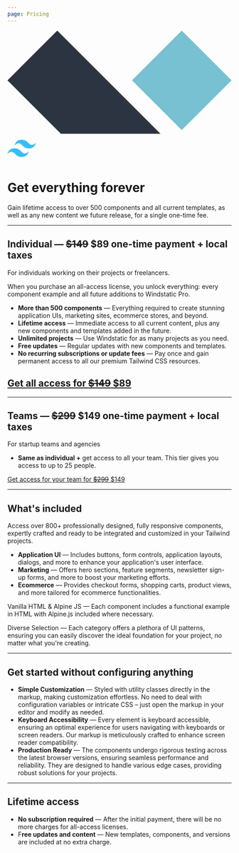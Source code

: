 ```yaml
---
page: Pricing
---
```


<div class="flex items-center gap-4 mb-4">
    <svg viewBox="0 0 256 118" class="flex-none stroke-current size-5 inline" astro-icon="logos:alpinejs-icon" aria-label="Alpine"> <path d="M199.111 0 256 56.64l-56.889 56.639-56.889-56.64z" fill="#77C1D2"></path><path d="m56.889 0 117.938 117.42H61.049L0 56.64z" fill="#2D3441"></path></svg>
    <svg class="flex-none size-5 stroke-current  inline" viewBox="0 0 256 154" aria-label="Tailwind CSS" astro-icon="logos:tailwindcss-icon" height="64" width="64"><path d="M128 0C93.867 0 72.533 17.067 64 51.2 76.8 34.133 91.733 27.733 108.8 32c9.737 2.434 16.697 9.999 24.401 17.318C145.751 62.057 160.275 76.8 192 76.8c34.133 0 55.467-17.067 64-51.2-12.8 17.067-27.733 23.467-44.8 19.2-9.737-2.434-16.697-9.999-24.401-17.318C174.249 14.743 159.725 0 128 0zM64 76.8C29.867 76.8 8.533 93.867 0 128c12.8-17.067 27.733-23.467 44.8-19.2 9.737 2.434 16.697 9.999 24.401 17.318C81.751 138.857 96.275 153.6 128 153.6c34.133 0 55.467-17.067 64-51.2-12.8 17.067-27.733 23.467-44.8 19.2-9.737-2.434-16.697-9.999-24.401-17.318C110.249 91.543 95.725 76.8 64 76.8z" fill="#38bdf9" stroke="#38bdf9"></path></svg>
</div>

# Get everything forever

Gain lifetime access to over 500 components and all current templates, as well as any new content we future release, for a single one-time fee.

---

## Individual — **<span class="opacity-60">~~$149~~</span> $89 one-time payment + local taxes**

For individuals working on their projects or freelancers.

When you purchase an all-access license, you unlock everything: every component example and all future additions to Windstatic Pro.

- **More than 500 components** — Everything required to create stunning application UIs, marketing sites, ecommerce stores, and beyond.
- **Lifetime access** — Immediate access to all current content, plus any new components and templates added in the future.
- **Unlimited projects** — Use Windstatic for as many projects as you need.
- **Free updates** — Regular updates with new components and templates.
- **No recurring subscriptions or update fees** — Pay once and gain permanent access to all our premium Tailwind CSS resources.

## <a href="/api/buy/individual" type="submit" class="inline-flex items-center justify-between w-full gap-4 px-4 py-3 h-10 text-sm font-medium text-white duration-300 transition rounded-lg bg-accent-600 group active:text-blue-900 active:transition-none outline-offset-2 hover:bg-accent-100 hover:text-blue-700  ring-4 ring-blue-50 not-prose " aria-label="Get your link"> Get all access for <span><span class="opacity-60">~~$149~~</span> $89</span></a>

---

## Teams — **<span class="opacity-60">~~$299~~</span> $149 one-time payment + local taxes**

For startup teams and agencies

- **Same as individual +** get access to all your team. This tier gives you access to up to 25 people.

<a href="/api/buy/team" type="submit" class="inline-flex items-center justify-between w-full gap-4 px-4 py-3 h-10 text-sm font-medium text-white transition rounded-lg bg-blue-950 group active:text-blue-200 active:transition-none outline-offset-2 hover:bg-blue-900 hover:text-white  ring-4 ring-blue-50 not-prose duration-300" aria-label="Get your link"> Get access for your team for
<span><span class="opacity-50">~~$299~~</span> $149</span> </a>

---

## What's included

Access over 800+ professionally designed, fully responsive components, expertly crafted and ready to be integrated and customized in your Tailwind projects.

- **Application UI** — Includes buttons, form controls, application layouts, dialogs, and more to enhance your application's user interface.
- **Marketing** — Offers hero sections, feature segments, newsletter sign-up forms, and more to boost your marketing efforts.
- **Ecommerce** — Provides checkout forms, shopping carts, product views, and more tailored for ecommerce functionalities.

Vanilla HTML & Alpine JS — Each component includes a functional example in HTML with Alpine.js included where necessary.

Diverse Selection — Each category offers a plethora of UI patterns, ensuring you can easily discover the ideal foundation for your project, no matter what you're creating.

---

## Get started without configuring anything

- **Simple Customization** — Styled with utility classes directly in the markup, making customization effortless. No need to deal with configuration variables or intricate CSS – just open the markup in your editor and modify as needed.
- **Keyboard Accessibility** — Every element is keyboard accessible, ensuring an optimal experience for users navigating with keyboards or screen readers. Our markup is meticulously crafted to enhance screen reader compatibility.
- **Production Ready** — The components undergo rigorous testing across the latest browser versions, ensuring seamless performance and reliability. They are designed to handle various edge cases, providing robust solutions for your projects.

---

## Lifetime access

- **No subscription required** — After the initial payment, there will be no more charges for all-access licenses.
- F**ree updates and content** — New templates, components, and versions are included at no extra charge.
